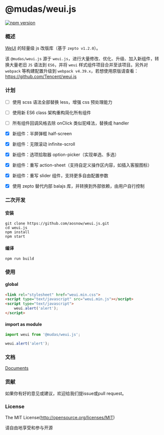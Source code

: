 @mudas/weui.js
=====

[![npm version](https://img.shields.io/npm/v/@mudas/weui.js.svg)](https://www.npmjs.org/package/@mudas/weui.js/)


### 概述

[WeUI](https://github.com/aosnow/weui.git) 的轻量级 js 改版库（基于 `zepto v1.2.0`）。

该 `@mudas/weui.js` 源于 `weui.js`，进行大量修改、优化、升级、加入新组件，转换大量老旧 `JS` 语法到 `ES6`，并将 `weui` 样式组件项目合并至该项目。另外对 `webpack` 等构建配置升级到 `webpack v4.39.x`，若想使用原版请查看：https://github.com/Tencent/weui.js

### 计划
- [ ] 使用 scss 语法全部替换 less，增强 css 预处理能力
- [ ] 使用新 ES6 class 架构重构简化所有组件
- [ ] 所有组件回调风格去除 onClick 类似驼峰法，替换成 handler
- [x] 新组件：半屏弹框 half-screen
- [x] 新组件：无限滚动 infinite-scroll
- [x] 新组件：选项拾取器 option-picker（实现单选、多选）
- [x] 新组件：重写 action-sheet（支持自定义操作区内容，如插入客服图标）
- [x] 新组件：重写 slider 组件，支持更多自由配置参数
- [x] 使用 zepto 替代内部 balajs 库，并转换到外部依赖，由用户自行控制


### 二次开发

#### 安装

```npm
git clone https://github.com/aosnow/weui.js.git
cd weui.js
npm install
npm start
```

#### 编译

```npm
npm run build
```


### 使用

#### global 

```html
<link rel="stylesheet" href="weui.min.css">
<script type="text/javascript" src="weui.min.js"></script>
<script type="text/javascript">
    weui.alert('alert');
</script>
```

#### import as module

```javascript
import weui from '@mudas/weui.js';

weui.alert('alert');
```

### 文档

[Documents](https://aosnow.github.io/weui.js/)

### 贡献

如果你有好的意见或建议，欢迎给我们提issue或pull request。

### License
The MIT License(http://opensource.org/licenses/MIT)

请自由地享受和参与开源
